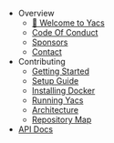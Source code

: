 * Overview
  * [💖 Welcome to Yacs](README)
  * [Code Of Conduct](overview/code_of_conduct)
  * [Sponsors](overview/sponsors)
  * [Contact](overview/contact)
* Contributing
  * [Getting Started](contributors/getting_started)
  * [Setup Guide](contributors/setup_guide)
  * [Installing Docker](contributors/installing_docker)
  * [Running Yacs](contributors/running_yacs)
  * [Architecture](contributors/architecture)
  * [Repository Map](contributors/repository_map)
* [API Docs](api_doc)
